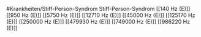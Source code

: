 #Krankheiten/Stiff-Person-Syndrom
Stiff-Person-Syndrom
[[140 Hz (E)]]
[[950 Hz (E)]]
[[5750 Hz (E)]]
[[12710 Hz (E)]]
[[45000 Hz (E)]]
[[125170 Hz (E)]]
[[250000 Hz (E)]]
[[479930 Hz (E)]]
[[749000 Hz (E)]]
[[986220 Hz (E)]]